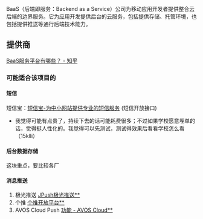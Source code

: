 BaaS（后端即服务：Backend as a Service）公司为移动应用开发者提供整合云后端的边界服务。它为应用开发提供后台的云服务，包括提供存储、托管环境，也包括提供推送等通行后端技术能力。



## 提供商

[BaaS服务平台有哪些？ - 知乎](https://www.zhihu.com/question/22098754)

### 可能适合该项目的

#### 短信

短信宝：[短信宝-为中小网站提供专业的短信服务](https://link.zhihu.com/?target=http%3A//www.smsbao.com/) (短信开放接口)
 * 我觉得可能有点贵了，持续下去的话可能耗费很多；不过如果学校愿意埋单的话，觉得挺人性化的。我觉得可以先测试，测试得效果后看看学校怎么看（15klli）
#### 后台数据存储

这块重点，要比较各厂

#### 消息推送

1. 极光推送 [JPush极光推送**](https://link.zhihu.com/?target=http%3A//www.jpush.cn/)
2. 个推 [个推开放平台**](https://link.zhihu.com/?target=http%3A//www.igetui.com/)
3. AVOS Cloud Push [功能 - AVOS Cloud**](https://link.zhihu.com/?target=https%3A//cn.avoscloud.com/features.html%23/slide-2)


